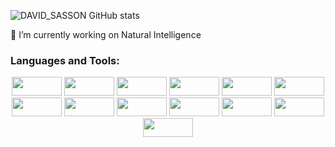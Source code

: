 ![DAVID_SASSON GitHub stats](https://github-readme-stats.vercel.app/api?username=DavidSasson22&show_icons=true&theme=tokyonight)


🔭  I’m currently working on Natural Intelligence 



### Languages and Tools:
<p align="center" width="500">
  <img src="https://img.shields.io/badge/-HTML5-informational?style=flat&logo=html5&logoColor=white&color=ff7c58" width="80" height="30">
  <img src="https://img.shields.io/badge/-CSS3-informational?style=flat&logo=css3&logoColor=white&color=1572B6"  width="80" height="30">
  <img src="https://img.shields.io/badge/-Sass-informational?style=flat&logo=sass&logoColor=white&color=CC6699"  width="80" height="30">
  <img src="https://img.shields.io/badge/-Javascript-informational?style=flat&logo=javascript&logoColor=white&color=F7DF1E"  width="80" height="30">
  <img src ="https://img.shields.io/badge/TypeScript-007ACC?style=for-the-badge&logo=typescript&logoColor=white"  width="80" height="30">
  <img src="https://img.shields.io/badge/React-20232A?style=for-the-badge&logo=react&logoColor=61DAFB"  width="80" height="30">
  <img src="https://img.shields.io/badge/React_Native-20232A?style=for-the-badge&logo=react&logoColor=61DAFB"  width="80" height="30">
  <img src="https://img.shields.io/badge/-Redux-informational?style=flat&logo=redux&logoColor=white&color=764ABC"  width="80" height="30">
  <img src="https://img.shields.io/badge/-NodeJS-informational?style=flat&logo=node.js&logoColor=white&color=339933"  width="80" height="30">
  <img src="https://img.shields.io/badge/-MongoDB-informational?style=flat&logo=mongodb&logoColor=white&color=47A248"  width="80" height="30">
  <img src="https://img.shields.io/badge/-Express-informational?style=flat&logo=ubuntu&logoColor=white&color=E95420"  width="80" height="30">
  <img src="https://img.shields.io/badge/Python-14354C?style=for-the-badge&logo=python&logoColor=white"  width="80" height="30">  
  <img src="https://img.shields.io/badge/-Postman-informational?style=flat&logo=Adobe%20Photoshop&logoColor=white&color=31A8FF"  width="80" height="30">
</p>
  



<!--
**DavidSasson22/DavidSasson22** is a ✨ _special_ ✨ repository because its `README.md` (this file) appears on your GitHub profile.

Here are some ideas to get you started:

- 🔭 I’m currently working on Appleseeds academy
- 🌱 I’m currently learning Web developement
- 👯 I’m looking to collaborate on ...
- 🤔 I’m looking for help with ...
- 💬 Ask me about ...
- 📫 How to reach me: ...
- 😄 Pronouns: ...
- ⚡ Fun fact: ...
-->
